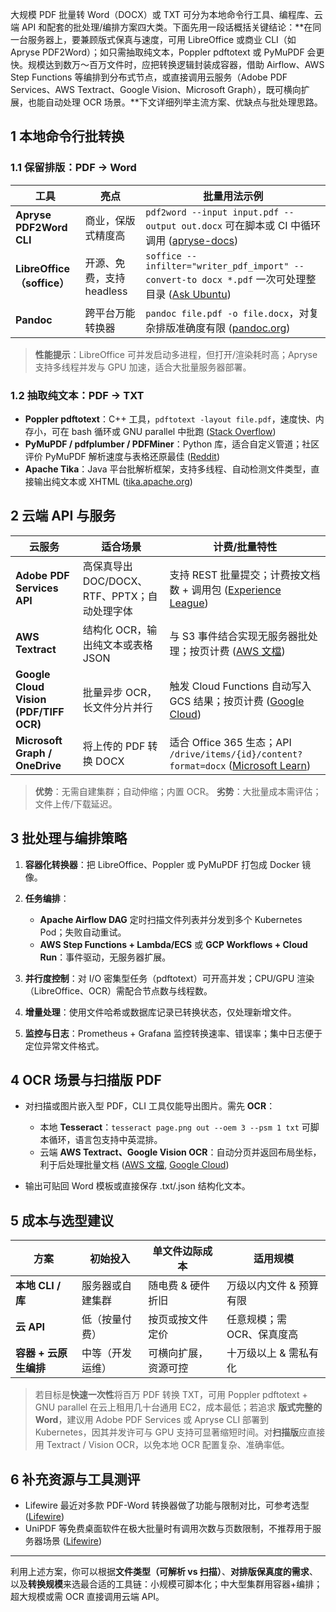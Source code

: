 大规模 PDF 批量转 Word（DOCX）或 TXT 可分为本地命令行工具、编程库、云端 API 和配套的批处理/编排方案四大类。下面先用一段话概括关键结论：\*\*在同一台服务器上，要兼顾版式保真与速度，可用 LibreOffice 或商业 CLI（如 Apryse PDF2Word）；如只需抽取纯文本，Poppler pdftotext 或 PyMuPDF 会更快。规模达到数万～百万文件时，应把转换逻辑封装成容器，借助 Airflow、AWS Step Functions 等编排到分布式节点，或直接调用云服务（Adobe PDF Services、AWS Textract、Google Vision、Microsoft Graph），既可横向扩展，也能自动处理 OCR 场景。\*\*下文详细列举主流方案、优缺点与批处理思路。

## 1 本地命令行批转换

### 1.1 保留排版：PDF → Word

| 工具                       | 亮点                | 批量用法示例                                                                                      |
| ------------------------ | ----------------- | ------------------------------------------------------------------------------------------- |
| **Apryse PDF2Word CLI**  | 商业，保版式精度高         | `pdf2word --input input.pdf --output out.docx` 可在脚本或 CI 中循环调用 ([apryse-docs][1])            |
| **LibreOffice（soffice）** | 开源、免费，支持 headless | `soffice --infilter="writer_pdf_import" --convert-to docx *.pdf` 一次可处理整目录 ([Ask Ubuntu][2]) |
| **Pandoc**               | 跨平台万能转换器          | `pandoc file.pdf -o file.docx`，对复杂排版准确度有限 ([pandoc.org][3])                                 |

> **性能提示**：LibreOffice 可并发启动多进程，但打开/渲染耗时高；Apryse 支持多线程并发与 GPU 加速，适合大批量服务器部署。

### 1.2 抽取纯文本：PDF → TXT

* **Poppler pdftotext**：C++ 工具，`pdftotext -layout file.pdf`，速度快、内存小，可在 bash 循环或 GNU parallel 中批跑 ([Stack Overflow][4])
* **PyMuPDF / pdfplumber / PDFMiner**：Python 库，适合自定义管道；社区评价 PyMuPDF 解析速度与表格还原最佳 ([Reddit][5])
* **Apache Tika**：Java 平台批解析框架，支持多线程、自动检测文件类型，直接输出纯文本或 XHTML ([tika.apache.org][6])

## 2 云端 API 与服务

| 云服务                                    | 适合场景                           | 计费/批量特性                                                                              |
| -------------------------------------- | ------------------------------ | ------------------------------------------------------------------------------------ |
| **Adobe PDF Services API**             | 高保真导出 DOC/DOCX、RTF、PPTX；自动处理字体 | 支持 REST 批量提交；计费按文档数 + 调用包 ([Experience League][7])                                   |
| **AWS Textract**                       | 结构化 OCR，输出纯文本或表格 JSON          | 与 S3 事件结合实现无服务器批处理；按页计费 ([AWS 文檔][8])                                                |
| **Google Cloud Vision (PDF/TIFF OCR)** | 批量异步 OCR，长文件分片并行               | 触发 Cloud Functions 自动写入 GCS 结果；按页计费 ([Google Cloud][9])                              |
| **Microsoft Graph / OneDrive**         | 将上传的 PDF 转换 DOCX               | 适合 Office 365 生态；API `/drive/items/{id}/content?format=docx` ([Microsoft Learn][10]) |

> **优势**：无需自建集群；自动伸缩；内置 OCR。
> **劣势**：大批量成本需评估；文件上传/下载延迟。

## 3 批处理与编排策略

1. **容器化转换器**：把 LibreOffice、Poppler 或 PyMuPDF 打包成 Docker 镜像。
2. **任务编排**：

   * **Apache Airflow DAG** 定时扫描文件列表并分发到多个 Kubernetes Pod；失败自动重试。
   * **AWS Step Functions + Lambda/ECS** 或 **GCP Workflows + Cloud Run**：事件驱动，无服务器扩展。
3. **并行度控制**：对 I/O 密集型任务（pdftotext）可开高并发；CPU/GPU 渲染（LibreOffice、OCR）需配合节点数与线程数。
4. **增量处理**：使用文件哈希或数据库记录已转换状态，仅处理新增文件。
5. **监控与日志**：Prometheus + Grafana 监控转换速率、错误率；集中日志便于定位异常文件格式。

## 4 OCR 场景与扫描版 PDF

* 对扫描或图片嵌入型 PDF，CLI 工具仅能导出图片。需先 **OCR**：

  * 本地 **Tesseract**：`tesseract page.png out --oem 3 --psm 1 txt` 可脚本循环，语言包支持中英混排。
  * 云端 **AWS Textract、Google Vision OCR**：自动分页并返回布局坐标，利于后处理批量文档 ([AWS 文檔][8], [Google Cloud][9])
* 输出可贴回 Word 模板或直接保存 .txt/.json 结构化文本。

## 5 成本与选型建议

| 方案             | 初始投入     | 单文件边际成本    | 适用规模            |
| -------------- | -------- | ---------- | --------------- |
| **本地 CLI / 库** | 服务器或自建集群 | 随电费 & 硬件折旧 | 万级以内文件 & 预算有限   |
| **云 API**      | 低（按量付费）  | 按页或按文件定价   | 任意规模；需 OCR、保真度高 |
| **容器 + 云原生编排** | 中等（开发运维） | 可横向扩展，资源可控 | 十万级以上 & 需私有化    |

> 若目标是**快速一次性**将百万 PDF 转换 TXT，可用 Poppler pdftotext + GNU parallel 在云上租用几十台通用 EC2，成本最低；若追求 **版式完整的 Word**，建议用 Adobe PDF Services 或 Apryse CLI 部署到 Kubernetes，因其并发许可与 GPU 支持可显著缩短时间。对**扫描版**应直接用 Textract / Vision OCR，以免本地 OCR 配置复杂、准确率低。

## 6 补充资源与工具测评

* Lifewire 最近对多款 PDF-Word 转换器做了功能与限制对比，可参考选型 ([Lifewire][11])
* UniPDF 等免费桌面软件在极大批量时有调用次数与页数限制，不推荐用于服务器场景 ([Lifewire][12])

---

利用上述方案，你可以根据**文件类型（可解析 vs 扫描）**、**对排版保真度的需求**、以及**转换规模**来选最合适的工具链：小规模可脚本化；中大型集群用容器+编排；超大规模或需 OCR 直接调用云端 API。

[1]: https://docs.apryse.com/cli/guides/pdf2word/usage?utm_source=chatgpt.com "Convert PDF to Word - command-line examples"
[2]: https://askubuntu.com/questions/1259632/convert-pdf-to-word-using-libreoffice-in-terminal?utm_source=chatgpt.com "Convert PDF to Word Using Libreoffice in terminal - Ask Ubuntu"
[3]: https://pandoc.org/MANUAL.html?utm_source=chatgpt.com "Pandoc User's Guide"
[4]: https://stackoverflow.com/questions/58045826/is-there-a-way-for-pdftotext-linux-poppler-utils-to-take-a-binary-instead-of-a?utm_source=chatgpt.com "Is there a way for pdftotext (linux poppler-utils) to take a binary ..."
[5]: https://www.reddit.com/r/LangChain/comments/1e7cntq/whats_the_best_python_library_for_extracting_text/?utm_source=chatgpt.com "What's the Best Python Library for Extracting Text from PDFs? - Reddit"
[6]: https://tika.apache.org/1.19/api/org/apache/tika/parser/pdf/PDFParser?utm_source=chatgpt.com "PDFParser (Apache Tika 1.19 API)"
[7]: https://experienceleague.adobe.com/en/docs/acrobat-services-learn/tutorials/pdfservices/exportpdf?utm_source=chatgpt.com "Using PDF Services API to export PDF to Word, PowerPoint, and more"
[8]: https://docs.aws.amazon.com/prescriptive-guidance/latest/patterns/automatically-extract-content-from-pdf-files-using-amazon-textract.html?utm_source=chatgpt.com "Automatically extract content from PDF files using Amazon Textract"
[9]: https://cloud.google.com/vision/docs/pdf?utm_source=chatgpt.com "Detect text in files (PDF/TIFF) | Cloud Vision API"
[10]: https://learn.microsoft.com/en-us/graph/api/driveitem-get-content-format?view=graph-rest-1.0&utm_source=chatgpt.com "Convert to other formats - Microsoft Graph v1.0"
[11]: https://www.lifewire.com/free-pdf-to-word-converters-8763984?utm_source=chatgpt.com "Boost Your Productivity with These PDF to Word Conversion Tools"
[12]: https://www.lifewire.com/unipdf-review-1356588?utm_source=chatgpt.com "UniPDF Review"
